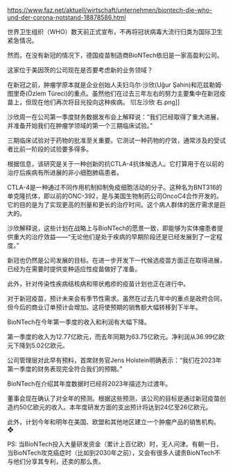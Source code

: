 https://www.faz.net/aktuell/wirtschaft/unternehmen/biontech-die-who-und-der-corona-notstand-18878586.html

世界卫生组织（WHO）数天前正式宣布，不再将冠状病毒大流行归类为国际卫生紧急情况。


然而，在没有新冠的情况下，德国疫苗制造商BioNTech依旧是一家高盈利公司。

  
这家位于美因茨的公司现在是否要考虑新的业务领域？

  
在新冠之前，肿瘤学原本就是企业创始人夫妇乌尔·沙欣(Uğur Şahin)和厄兹勒姆·图里奇(Özlem Türeci)的重点。虽然他们在过去三年左右的努力主要集中在新冠疫苗上，但现在他们再次将目光投向这种疾病。
![[左沙欣 右.png]]

沙欣周一在公司第一季度财务数据发布会上解释说：“我们已经取得了重大进展，并准备开始我们在肿瘤学领域的第一个三期临床试验。” 

三期临床试验对于药物的批准至关重要。它测试一种药物的疗效，通常涉及的受试者比前一阶段的试验要多得多。

根据信息，该研究是关于一种创新的抗CTLA-4抗体候选人。它打算用于在以前的治疗后疾病有所进展的非小细胞肺癌患者。

CTLA-4是一种通过不同作用机制抑制免疫细胞活动的分子。这种名为BNT316的单克隆抗体，即以前的ONC-392，是与美国生物制药公司OncoC4合作开发的。它的目的是为了实现更高的剂量和更长的治疗时间。这个病人群体的医疗需求是巨大的。

沙欣解释说，这些计划在战略上与BioNTech的愿景一致，即能够为实体瘤患者提供重大的治疗效益——“无论他们是处于疾病的早期阶段还是已经发展到了一定程度。”

新冠也仍然是公司发展的目标。在进一步开发下一代候选疫苗方面正在取得进展，已经为在需要时提供变种适应性疫苗做好了准备。

此外，针对传染性疾病结核病和带状疱疹的疫苗计划也正在进行中。

对于新冠疫苗，预计未来会有季节性需求。虽然在过去几年中的重点是政府合同，但今后的商业订单预计会增加。这将使预期的销售额大幅转移到下半年。

BioNTech在今年第一季度的收入和利润有大幅下降。

第一季度的收入为12.77亿欧元，而去年同期为63.75亿欧元。净利润从36.99亿欧元下降到5.02亿欧元。

公司管理层对此早有预料，首席财务官Jens Holstein明确表示：“我们在2023年第一季度的财务表现完全符合我们的预期。” 

BioNTech在介绍其年度数据时已经将2023年描述为过渡年。

董事会现在确认了对全年的预测。根据这些预测，该公司的目标是通过新冠疫苗创造约50亿欧元的收入。本年度研发方面的支出预计将达到24亿至26亿欧元。

此外，计划今年和明年在美国、欧盟和其他地区建立一个肿瘤产品的销售机构。❖ 

PS: 当BioNTech投入大量研发资金（累计上百亿欧）时，无人问津。有朝一日，当BioNTech攻克癌症时（比如到2030年之前），又会有很多人谴责BioNTech不与他们分享其专利，还卖的那么贵。